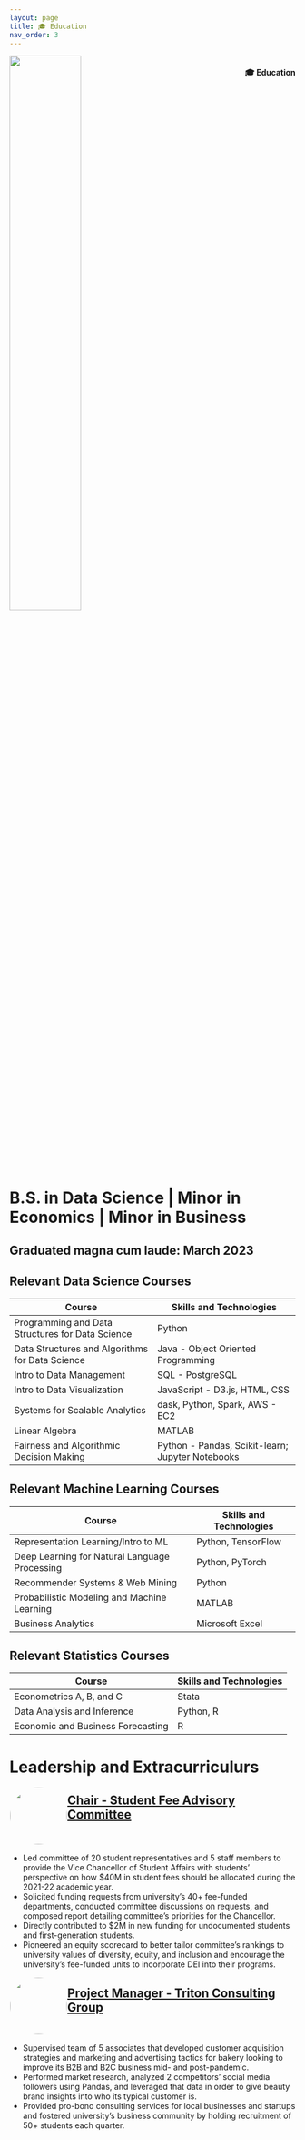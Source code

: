```yaml
---
layout: page
title: 🎓 Education 
nav_order: 3
---
```


<p style = "float: right"> 
    <h4 style = "float: right">🎓 Education</h4>
</p>

<img src="{{site.baseurl}}/assets/hdsi-white.png" style="width: 50%; height: auto;" alt="">

<br>

# B.S. in Data Science | Minor in Economics | Minor in Business

## Graduated magna cum laude: March 2023

## Relevant Data Science Courses

|Course|Skills and Technologies|
|---|---|
| Programming and Data Structures for Data Science |Python |
| Data Structures and Algorithms for Data Science |Java - Object Oriented Programming |
| Intro to Data Management |SQL - PostgreSQL |
| Intro to Data Visualization |JavaScript - D3.js, HTML, CSS |
| Systems for Scalable Analytics |dask, Python, Spark, AWS - EC2 |
| Linear Algebra |MATLAB |
| Fairness and Algorithmic Decision Making |Python - Pandas, Scikit-learn; Jupyter Notebooks |


## Relevant Machine Learning Courses

|Course|Skills and Technologies|
|---|---|
| Representation Learning/Intro to ML |Python, TensorFlow |
| Deep Learning for Natural Language Processing |Python, PyTorch |
| Recommender Systems & Web Mining |Python |
| Probabilistic Modeling and Machine Learning |MATLAB |
| Business Analytics |Microsoft Excel |

## Relevant Statistics Courses

|Course|Skills and Technologies|
|---|---|
| Econometrics A, B, and C |Stata |
| Data Analysis and Inference |Python, R |
| Economic and Business Forecasting |R |

# Leadership and Extracurriculurs

<img style="border-radius: 50%; height: 100px; float: left; margin: 1px 1px 1px 1px;"
            class = "photo" src="{{site.baseurl}}/assets/ucsd.png" alt="">
<a href="https://vcsa.ucsd.edu/_files/sfac_files/committee-reports/SFAC-final-report-2021-2022.pdf"><h2>Chair - Student Fee Advisory Committee</h2></a>
<div style="clear: both"></div>

* Led committee of 20 student representatives and 5 staff members to provide the Vice Chancellor of Student Affairs with students’ perspective on how $40M in student fees should be allocated during the 2021-22 academic year.
* Solicited funding requests from university’s 40+ fee-funded departments, conducted committee discussions on requests, and composed report detailing committee’s priorities for the Chancellor.
* Directly contributed to $2M in new funding for undocumented students and first-generation students.
* Pioneered an equity scorecard to better tailor committee’s rankings to university values of diversity, equity, and inclusion and encourage the university’s fee-funded units to incorporate DEI into their programs.

<img style="border-radius: 50%; height: 100px; float: left; margin: 1px 1px 1px 1px;"
            class = "photo" src="{{site.baseurl}}/assets/tcg.webp" alt="">
<a href="https://www.ucsdtcg.org/"><h2>Project Manager - Triton Consulting Group</h2></a>
<div style="clear: both"></div>

* Supervised team of 5 associates that developed customer acquisition strategies and marketing and advertising tactics for bakery looking to improve its B2B and B2C business mid- and post-pandemic.
* Performed market research, analyzed 2 competitors’ social media followers using Pandas, and leveraged that data in order to give beauty brand insights into who its typical customer is.
* Provided pro-bono consulting services for local businesses and startups and fostered university’s business community by holding recruitment of 50+ students each quarter.
